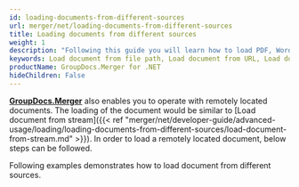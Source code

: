 ```yaml
---
id: loading-documents-from-different-sources
url: merger/net/loading-documents-from-different-sources
title: Loading documents from different sources
weight: 1
description: "Following this guide you will learn how to load PDF, Word, Excel, PowerPoint documents by local file path, stream or URL for further processing with GroupDocs.Merger for .NET API."
keywords: Load document from file path, Load document from URL, Load document from stream
productName: GroupDocs.Merger for .NET
hideChildren: False
---
```

[**GroupDocs.Merger**](https://products.groupdocs.com/merger/net) also enables you to operate with remotely located documents. The loading of the document would be similar to [Load document from stream]({{< ref "merger/net/developer-guide/advanced-usage/loading/loading-documents-from-different-sources/load-document-from-stream.md" >}}). In order to load a remotely located document, below steps can be followed.

Following examples demonstrates how to load document from different sources.
